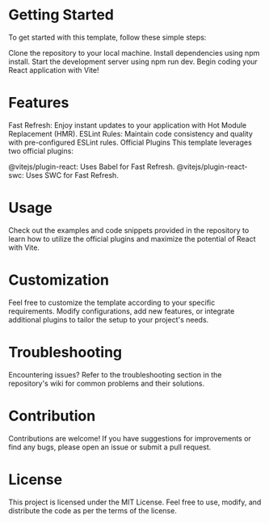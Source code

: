 # Getting Started
To get started with this template, follow these simple steps:

Clone the repository to your local machine.
Install dependencies using npm install.
Start the development server using npm run dev.
Begin coding your React application with Vite!
# Features
Fast Refresh: Enjoy instant updates to your application with Hot Module Replacement (HMR).
ESLint Rules: Maintain code consistency and quality with pre-configured ESLint rules.
Official Plugins
This template leverages two official plugins:

@vitejs/plugin-react: Uses Babel for Fast Refresh.
@vitejs/plugin-react-swc: Uses SWC for Fast Refresh.
# Usage
Check out the examples and code snippets provided in the repository to learn how to utilize the official plugins and maximize the potential of React with Vite.

# Customization
Feel free to customize the template according to your specific requirements. Modify configurations, add new features, or integrate additional plugins to tailor the setup to your project's needs.

# Troubleshooting
Encountering issues? Refer to the troubleshooting section in the repository's wiki for common problems and their solutions.

# Contribution
Contributions are welcome! If you have suggestions for improvements or find any bugs, please open an issue or submit a pull request.

# License
This project is licensed under the MIT License. Feel free to use, modify, and distribute the code as per the terms of the license.